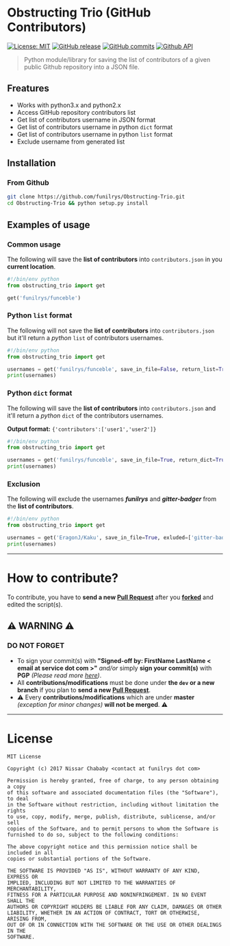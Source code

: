 # Obstructing Trio (GitHub Contributors)

[![License: MIT](https://img.shields.io/badge/License-MIT-yellow.svg)](https://opensource.org/licenses/MIT) [![GitHub release](https://img.shields.io/github/release/funilrys/Obstructing-Trio.svg)](https://github.com/funilrys/Obstructing-Trio/releases/tag/1.0.1) [![GitHub commits](https://img.shields.io/github/commits-since/funilrys/Obstructing-Trio/1.0.1.svg)](https://github.com/funilrys/Obstructing-Trio/commits/master) [![Github API](https://img.shields.io/badge/GitHub%20REST%20API-v3-yellow.svg)](https://docs.transifex.com/api/introduction)

> Python module/library for saving the list of contributors of a given public Github repository into a JSON file.

## Freatures

- Works with python3.x and python2.x
- Access GitHub repository contributors list
- Get list of contributors username in JSON format
- Get list of contributors username in python `dict` format
- Get list of contributors username in python `list` format
- Exclude username from generated list

## Installation

### From Github

```bash
git clone https://github.com/funilrys/Obstructing-Trio.git
cd Obstructing-Trio && python setup.py install
```

## Examples of usage

### Common usage

The following will save the **list of contributors** into `contributors.json` in you **current location**.

```python
#!/bin/env python
from obstructing_trio import get

get('funilrys/funceble')
```

### Python `list` format

The following will not save the **list of contributors** into `contributors.json` but it'll return a _python_ `list` of contributors usernames.

```python
#!/bin/env python
from obstructing_trio import get

usernames = get('funilrys/funceble', save_in_file=False, return_list=True)
print(usernames)
```

### Python `dict` format

The following will save the **list of contributors** into `contributors.json` and it'll return a _python_ `dict` of the contributors usernames.

**Output format:** `{'contributors':['user1','user2']}`

```python
#!/bin/env python
from obstructing_trio import get

usernames = get('funilrys/funceble', save_in_file=True, return_dict=True)
print(usernames)
```

### Exclusion

The following will exclude the usernames _**funilrys**_ and _**gitter-badger**_ from the **list of contributors**.

```python
#!/bin/env python
from obstructing_trio import get

usernames = get('EragonJ/Kaku', save_in_file=True, exluded=['gitter-badger','funilrys'])
print(usernames)
```

--------------------------------------------------------------------------------

# How to contribute?

To contribute, you have to **send a new [Pull Request](https://github.com/funilrys/Obstructing-Trio/compare)** after you **[forked](https://github.com/funilrys/Obstructing-Trio/pulls#fork-destination-box)** and edited the script(s).

## :warning: WARNING :warning:

### DO NOT FORGET

- To sign your commit(s) with **"Signed-off by: FirstName LastName < email at service dot com >"** _and/or_ simply **sign your commit(s)** with **PGP** _(Please read more [here](https://github.com/blog/2144-gpg-signature-verification))_.
- All **contributions/modifications** must be done under **the `dev` or a new branch** if you plan to **send a new [Pull Request](https://github.com/funilrys/Obstructing-Trio/compare)**.
- :warning: Every **contributions/modifications** which are under **master** _(exception for minor changes)_ **will not be merged**. :warning:

--------------------------------------------------------------------------------

# License

```
MIT License

Copyright (c) 2017 Nissar Chababy <contact at funilrys dot com>

Permission is hereby granted, free of charge, to any person obtaining a copy
of this software and associated documentation files (the "Software"), to deal
in the Software without restriction, including without limitation the rights
to use, copy, modify, merge, publish, distribute, sublicense, and/or sell
copies of the Software, and to permit persons to whom the Software is
furnished to do so, subject to the following conditions:

The above copyright notice and this permission notice shall be included in all
copies or substantial portions of the Software.

THE SOFTWARE IS PROVIDED "AS IS", WITHOUT WARRANTY OF ANY KIND, EXPRESS OR
IMPLIED, INCLUDING BUT NOT LIMITED TO THE WARRANTIES OF MERCHANTABILITY,
FITNESS FOR A PARTICULAR PURPOSE AND NONINFRINGEMENT. IN NO EVENT SHALL THE
AUTHORS OR COPYRIGHT HOLDERS BE LIABLE FOR ANY CLAIM, DAMAGES OR OTHER
LIABILITY, WHETHER IN AN ACTION OF CONTRACT, TORT OR OTHERWISE, ARISING FROM,
OUT OF OR IN CONNECTION WITH THE SOFTWARE OR THE USE OR OTHER DEALINGS IN THE
SOFTWARE.
```
